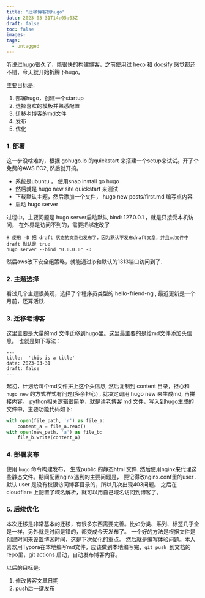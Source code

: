 ```yaml
---
title: "迁移博客到hugo"
date: 2023-03-31T14:05:03Z
draft: false 
toc: false
images:
tags:
  - untagged
---
```


听说过hugo很久了，能很快的构建博客，之前使用过 hexo 和 docsify 感觉都还不错，今天就开始折腾下hugo。

主要目标是:
1. 部署hugo，创建一个startup
2. 选择喜欢的模板并熟悉配置
3. 迁移老博客的md文件
4. 发布
5. 优化

### 1. 部署
这一步没啥难的，根据 gohugo.io 的quickstart 来搭建一个setup来试试。开了个免费的AWS EC2, 然后就开搞。
* 系统是ubuntu ， 使用snap install go hugo 
* 然后就是 hugo new site quickstart 来测试
* 下载默认主题，然后添加一个文件， hugo new posts/first.md 编写点内容
* 启动 hugo server 

过程中，主要问题是 hugo server启动默认 bind: 127.0.0.1 ，就是只接受本机访问， 在外界是访问不到的，需要把绑定改了
```shell
# 使用 -D 把 draft 状态的文章也发布了，因为默认不发布draft文章，并且md文件中 draft 默认是 true
hugo server --bind "0.0.0.0" -D
```
然后aws改下安全组策略，就能通过ip和默认的1313端口访问到了.
### 2. 主题选择
看过几个主题很美观，选择了个程序员类型的 hello-friend-ng , 最近更新是一个月前，还算活跃.
### 3. 迁移老博客
这里主要是大量的md 文件迁移到hugo里。这里最主要的是给md文件添加头信息。 也就是如下写法：
```
---
title:  'this is a title'
date: 2023-03-31 
draft: false
---
```
起初，计划给每个md文件拼上这个头信息, 然后复制到 content 目录，担心和 ```hugo new``` 的方式样式有问题(多余担心) , 就决定调用 hugo new 来生成md, 再拼接内容。
python相关逻辑很简单，就是读老博客 md 文件，写入到hugo生成的文件中，主要功能代码如下:
```python
with open(file_path, 'r') as file_a:
    content_a = file_a.read()
with open(new_path, 'a') as file_b:
    file_b.write(content_a)

```

### 4. 部署发布
使用 ```hugo``` 命令构建发布， 生成public 的静态html 文件. 然后使用nginx来代理这些静态文件。期间配置nginx遇到的主要问题是， 要记得改nginx.conf里的user .默认 user 是没有权限访问博客目录的，所以几次出现403问题。 之后在 cloudflare 上配置了域名解析，就可以用自己域名访问到博客了。

### 5. 后续优化
本次迁移是非常基本的迁移，有很多东西需要完善。比如分类、系列、标签几乎全是一样，另外就是时间是错的，都变成今天发布了。 一个好的方法是根据文件是创建时间来设置博客时间，这是下次优化的重点。
然后就是编写体验问题。本人喜欢用Typora在本地编写md文件，应该做到本地编写完，```git push ```到文档的repo里，git actions 启动，自动发布博客内容。

以后的目标是:
1. 修改博客文章日期
2. push后一键发布

